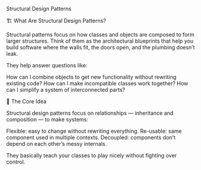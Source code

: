 Structural Design Patterns

🏗️ What Are Structural Design Patterns?

Structural patterns focus on how classes and objects are composed to form larger structures.
Think of them as the architectural blueprints that help you build software where the walls fit, the doors open, and the plumbing doesn’t leak.

They help answer questions like:

How can I combine objects to get new functionality without rewriting existing code?
How can I make incompatible classes work together?
How can I simplify a system of interconnected parts?

🧩 The Core Idea

Structural design patterns focus on relationships — inheritance and composition — to make systems:

Flexible: easy to change without rewriting everything.
Re-usable: same component used in multiple contexts.
Decoupled: components don’t depend on each other’s messy internals.

They basically teach your classes to play nicely without fighting over control.